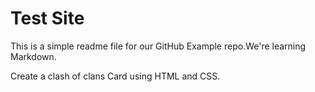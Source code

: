 # Test Site

This is a simple readme file for our GitHub Example repo.We're learning Markdown. 

Create a clash of clans Card using HTML and CSS.

